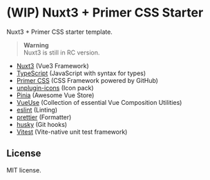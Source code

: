 # (WIP) Nuxt3 + Primer CSS Starter

Nuxt3 + Primer CSS starter template.

> **Warning**  
> Nuxt3 is still in RC version.

* [Nuxt3](https://v3.nuxtjs.org/) (Vue3 Framework)
* [TypeScript](https://www.typescriptlang.org/) (JavaScript with syntax for types)
* [Primer CSS](https://primer.style/css/) (CSS Framework powered by GitHub)
* [unplugin-icons](https://github.com/antfu/unplugin-icons) (Icon pack)
* [Pinia](https://pinia.vuejs.org/) (Awesome Vue Store)
* [VueUse](https://vueuse.org/) (Collection of essential Vue Composition Utilities)
* [eslint](https://eslint.org/) (Linting)
* [prettier](https://prettier.io/) (Formatter)
* [husky](https://typicode.github.io/husky/#/) (Git hooks)
* [Vitest](https://vitest.dev/) (Vite-native unit test framework)

## License

MIT license.
